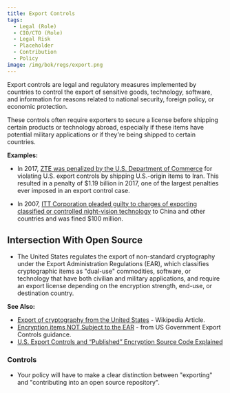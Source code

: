 ```yaml
---
title: Export Controls
tags: 
  - Legal (Role)
  - CIO/CTO (Role)
  - Legal Risk
  - Placeholder
  - Contribution
  - Policy
image: /img/bok/regs/export.png 
---
```


<BoxOut title="Export Controls" image="/img/bok/regs/export.png">

Export controls are legal and regulatory measures implemented by countries to control the export of sensitive goods, technology, software, and information for reasons related to national security, foreign policy, or economic protection. 

These controls often require exporters to secure a license before shipping certain products or technology abroad, especially if these items have potential military applications or if they're being shipped to certain countries.

**Examples:**

 - In 2017, [ZTE was penalized by the U.S. Department of Commerce](https://www.nytimes.com/2017/03/07/technology/zte-china-fine.html) for violating U.S. export controls by shipping U.S.-origin items to Iran. This resulted in a penalty of $1.19 billion in 2017, one of the largest penalties ever imposed in an export control case.
 
 - In 2007, [ITT Corporation pleaded guilty to charges of exporting classified or controlled night-vision technology](https://www.justice.gov/archive/opa/pr/2007/March/07_nsd_192.html) to China and other countries and was fined $100 million.
  
</BoxOut>

## Intersection With Open Source

- The United States regulates the export of non-standard cryptography under the Export Administration Regulations (EAR), which classifies cryptographic items as "dual-use" commodities, software, or technology that have both civilian and military applications, and require an export license depending on the encryption strength, end-use, or destination country.

**See Also:**

 - [Export of cryptography from the United States](https://en.wikipedia.org/wiki/Export_of_cryptography_from_the_United_States) - Wikipedia Article.
 - [Encryption items NOT Subject to the EAR](https://www.bis.doc.gov/index.php/policy-guidance/encryption/1-encryption-items-not-subject-to-the-ear) - from US Government Export Controls guidance.
 - [U.S. Export Controls and “Published” Encryption Source Code Explained](https://www.eff.org/fr/deeplinks/2019/08/us-export-controls-and-published-encryption-source-code-explained)
 
### Controls

 - Your policy will have to make a clear distinction between "exporting" and "contributing into an open source repository".

 